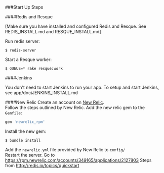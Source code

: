 ###Start Up Steps

####Redis and Resque

[Make sure you have installed and configured Redis and Resque. See REDIS_INSTALL.md and RESQUE_INSTALL.md]

Run redis server: 

	$ redis-server

Start a Resque worker:

	$ QUEUE=* rake resque:work


####Jenkins

You don't need to start Jenkins to run your app. To setup and start Jenkins, see app/doc/JENKINS_INSTALL.md 

####New Relic
Create an account on [New Relic](http://newrelic.com/).  
Follow the steps outlined by New Relic.
Add the new relic gem to the `Gemfile`:
```ruby
gem 'newrelic_rpm'
```
Install the new gem:

	$ bundle install
	
Add the `newrelic.yml` file provided by New Relic to `config/`  
Restart the server.
Go to https://rpm.newrelic.com/accounts/349165/applications/2127803
Steps from http://redis.io/topics/quickstart
